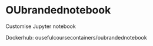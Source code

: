 # OUbrandednotebook
Customise Jupyter notebook

Dockerhub: ousefulcoursecontainers/oubrandednotebook
